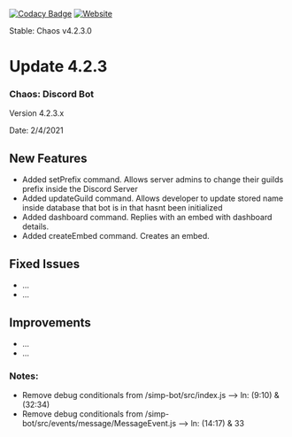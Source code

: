 [![Codacy Badge](https://app.codacy.com/project/badge/Grade/b775839b70364ba89233e4848f653ba7)](https://www.codacy.com?utm_source=github.com&amp;utm_medium=referral&amp;utm_content=Tanner1638/Mystic-Web-Interface&amp;utm_campaign=Badge_Grade)
[![Website](https://img.shields.io/badge/website-visit-brightgreen)](https://strangeislandstudios.com)

Stable: Chaos v4.2.3.0

# Update 4.2.3

### Chaos: Discord Bot
Version 4.2.3.x

Date: 2/4/2021

## New Features
- Added setPrefix command. Allows server admins to change their guilds prefix inside the Discord Server
- Added updateGuild command. Allows developer to update stored name inside database that bot is in that hasnt been initialized
- Added dashboard command. Replies with an embed with dashboard details.
- Added createEmbed command. Creates an embed.

## Fixed Issues
- ...
- ...

## Improvements
- ...
- ...

### Notes:
- Remove debug conditionals from /simp-bot/src/index.js --> ln: (9:10) & (32:34)
- Remove debug conditionals from /simp-bot/src/events/message/MessageEvent.js --> ln: (14:17) & 33
